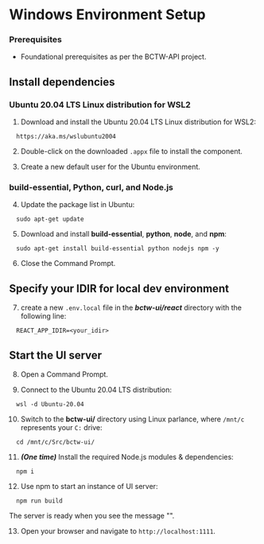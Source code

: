 # Windows Environment Setup #

### Prerequisites ###
- Foundational prerequisites as per the BCTW-API project.

## Install dependencies ##

### Ubuntu 20.04 LTS Linux distribution for WSL2 ###

1. Download and install the Ubuntu 20.04 LTS Linux distribution for WSL2:
``` 
  https://aka.ms/wslubuntu2004
```

2. Double-click on the downloaded `.appx` file to install the component.

1. Create a new default user for the Ubuntu environment.

### build-essential, Python, curl, and Node.js ###

4. Update the package list in Ubuntu:

```
  sudo apt-get update
```

5. Download and install **build-essential**, **python**, **node**, and **npm**:

```
  sudo apt-get install build-essential python nodejs npm -y
```

6. Close the Command Prompt.

## Specify your IDIR for local dev environment ##

7. create a new `.env.local` file in the ***bctw-ui/react*** directory with the following line:
```
  REACT_APP_IDIR=<your_idir>
```

## Start the UI server ##

8. Open a Command Prompt.

1. Connect to the Ubuntu 20.04 LTS distribution:
```
  wsl -d Ubuntu-20.04
```

10. Switch to the **bctw-ui/** directory using Linux parlance, where `/mnt/c` represents your `C:` drive:
```
  cd /mnt/c/Src/bctw-ui/
```

11. ***(One time)*** Install the required Node.js modules & dependencies:
```
  npm i
```

12. Use npm to start an instance of UI server:
```
  npm run build
```
The server is ready when you see the message "<something>".

13. Open your browser and navigate to `http://localhost:1111`.
